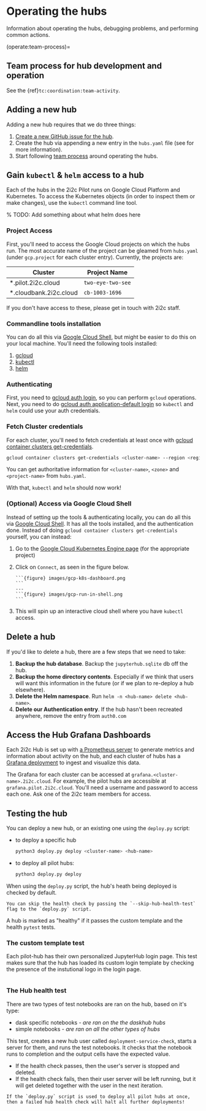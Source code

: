 # Operating the hubs

Information about operating the hubs, debugging problems, and performing common actions.

(operate:team-process)=
## Team process for hub development and operation

See the {ref}`tc:coordination:team-activity`.

## Adding a new hub

Adding a new hub requires that we do three things:

1. [Create a new GitHub issue for the hub](https://github.com/2i2c-org/pilot-hubs/issues/new).
2. Create the hub via appending a new entry in the `hubs.yaml` file (see [](configure.md) for more information).
3. Start following [team process](operate:team-process) around operating the hubs.


## Gain `kubectl` & `helm` access to a hub

Each of the hubs in the 2i2c Pilot runs on Google Cloud Platform and Kubernetes.
To access the Kubernetes objects (in order to inspect them or make changes), use
the `kubectl` command line tool.

% TODO: Add something about what helm does here

### Project Access

First, you'll need to access the Google Cloud projects on which the hubs run. The most accurate name
of the project can be gleamed from `hubs.yaml` (under `gcp.project` for each cluster entry). Currently,
the projects are:

| Cluster | Project Name |
| - | - |
| *.pilot.2i2c.cloud | `two-eye-two-see` |
| *.cloudbank.2i2c.cloud | `cb-1003-1696` |

If you don't have access to these, please get in touch with 2i2c staff.

### Commandline tools installation

You can do all this via [Google Cloud Shell](https://cloud.google.com/shell),
but might be easier to do this on your local machine. You'll need the following
tools installed:

1. [gcloud](https://cloud.google.com/sdk)
2. [kubectl](https://kubernetes.io/docs/tasks/tools/install-kubectl/)
3. [helm](https://helm.sh/)

### Authenticating

First, you need to [gcloud auth login](https://cloud.google.com/sdk/docs/authorizing#authorizing_with_a_user_account),
so you can perform `gcloud` operations. Next, you need to do [gcloud auth application-default login](https://cloud.google.com/sdk/gcloud/reference/auth/application-default/login)
so `kubectl` and `helm` could use your auth credentials.

### Fetch Cluster credentials

For each cluster, you'll need to fetch credentials at least once with [gcloud container clusters get-credentials](https://cloud.google.com/sdk/gcloud/reference/container/clusters/get-credentials).

```bash
gcloud container clusters get-credentials <cluster-name> --region <region> --project <project-name>
```

You can get authoritative information for `<cluster-name>`, `<zone>` and `<project-name>` from
`hubs.yaml`.

With that, `kubectl` and `helm` should now work! 

### (Optional) Access via Google Cloud Shell

Instead of setting up the tools & authenticating locally, you can do all this via
[Google Cloud Shell](https://cloud.google.com/shell). It has all the tools installed,
and the authentication done. Instead of doing `gcloud container clusters get-credentials`
yourself, you can instead:


1. Go to the [Google Cloud Kubernetes Engine page](https://console.cloud.google.com/kubernetes/list) (for the appropriate project)

2. Click on `Connect`, as seen in the figure below.

   ````{panels}
   ```{figure} images/gcp-k8s-dashboard.png
   ```
   ---
   ```{figure} images/gcp-run-in-shell.png
   ```
   ````

3. This will spin up an interactive cloud shell where you have `kubectl` access.

## Delete a hub

If you'd like to delete a hub, there are a few steps that we need to take:

1. **Backup the hub database**. Backup the `jupyterhub.sqlite` db off the hub.
2. **Backup the home directory contents**. Especially if we think that users will want this information in the future (or if we plan to re-deploy a hub elsewhere).
3. **Delete the Helm namespace**. Run `helm -n <hub-name> delete <hub-name>`.
4. **Delete our Authentication entry**. If the hub hasn't been recreated anywhere, remove the entry from `auth0.com`

## Access the Hub Grafana Dashboards

Each 2i2c Hub is set up with [a Prometheus server](https://prometheus.io/) to generate metrics and information about activity on the hub, and each cluster of hubs has a [Grafana deployment](https://grafana.com/) to ingest and visualize this data.

The Grafana for each cluster can be accessed at `grafana.<cluster-name>.2i2c.cloud`.
For example, the pilot hubs are accessible at `grafana.pilot.2i2c.cloud`. You'll need
a username and password to access each one. Ask one of the 2i2c team members for access.

## Testing the hub
You can deploy a new hub, or an existing one using the `deploy.py` script:

* to deploy a specific hub
    ``` bash
    python3 deploy.py deploy <cluster-name> <hub-name>
    ```

* to deploy all pilot hubs:
    ```bash
    python3 deploy.py deploy
    ```

When using the `deploy.py` script, the hub's heath being deployed is checked by default.

```{note}
You can skip the health check by passing the `--skip-hub-health-test` flag to the `deploy.py` script.
```
A hub is marked as "healthy" if it passes the custom template and the health `pytest` tests.

### The custom template test

Each pilot-hub has their own personalized JupyterHub login page. This test makes sure that the hub has loaded its custom login template by checking the presence of the instutional logo in the login page.

```{figure} images/staging-hub-login-page.png
```

### The Hub health test

There are two types of test notebooks are ran on the hub, based on it's type:
* dask specific notebooks - *are ran on the the daskhub hubs*
* simple notebooks - *are ran on all the other types of hubs*

This test, creates a new hub user called `deployment-service-check`, starts a server for them, and runs the test notebooks. It checks that the notebook runs to completion and the output cells have the expected value.
* If the health check passes, then the user's server is stopped and deleted.
* If the health check fails, then their user server will be left running, but it will get deleted together with the user in the next iteration.

```{note}
If the `deploy.py` script is used to deploy all pilot hubs at once, then a failed hub health check will halt all further deployments!
```
